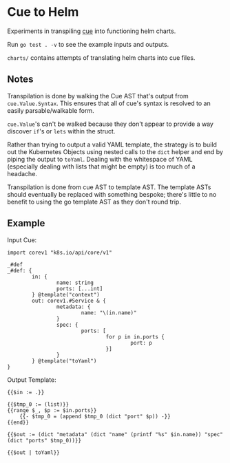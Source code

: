 # Cue to Helm

Experiments in transpiling [cue](http://cuelang.org/) into functioning helm charts.

Run `go test . -v` to see the example inputs and outputs.

`charts/` contains attempts of translating helm charts into cue files.


## Notes

Transpilation is done by walking the Cue AST that's output from
`cue.Value.Syntax`. This ensures that all of cue's syntax is resolved to an
easily parsable/walkable form.

`cue.Value`'s can't be walked because they don't appear to provide a way
discover `if`'s or `lets` within the struct.

Rather than trying to output a valid YAML template, the strategy is to build
out the Kubernetes Objects using nested calls to the `dict` helper and end by
piping the output to `toYaml`. Dealing with the whitespace of YAML (especially
dealing with lists that might be empty) is too much of a headache.

Transpilation is done from cue AST to template AST. The template ASTs should
eventually be replaced with something bespoke; there's little to no benefit to
using the go template AST as they don't round trip.


## Example

Input Cue:
```cue
import corev1 "k8s.io/api/core/v1"

_#def
_#def: {
        in: {
                name: string
                ports: [...int]
        } @template("context")
        out: corev1.#Service & {
                metadata: {
                        name: "\(in.name)"
                }
                spec: {
                        ports: [
                                for p in in.ports {
                                        port: p
                                }]
                }
        } @template("toYaml")
}
```

Output Template:
```gotemplate
{{$in := .}}

{{$tmp_0 := (list)}}
{{range $_, $p := $in.ports}}
    {{- $tmp_0 = (append $tmp_0 (dict "port" $p)) -}}
{{end}}

{{$out := (dict "metadata" (dict "name" (printf "%s" $in.name)) "spec" (dict "ports" $tmp_0))}}

{{$out | toYaml}}
```

